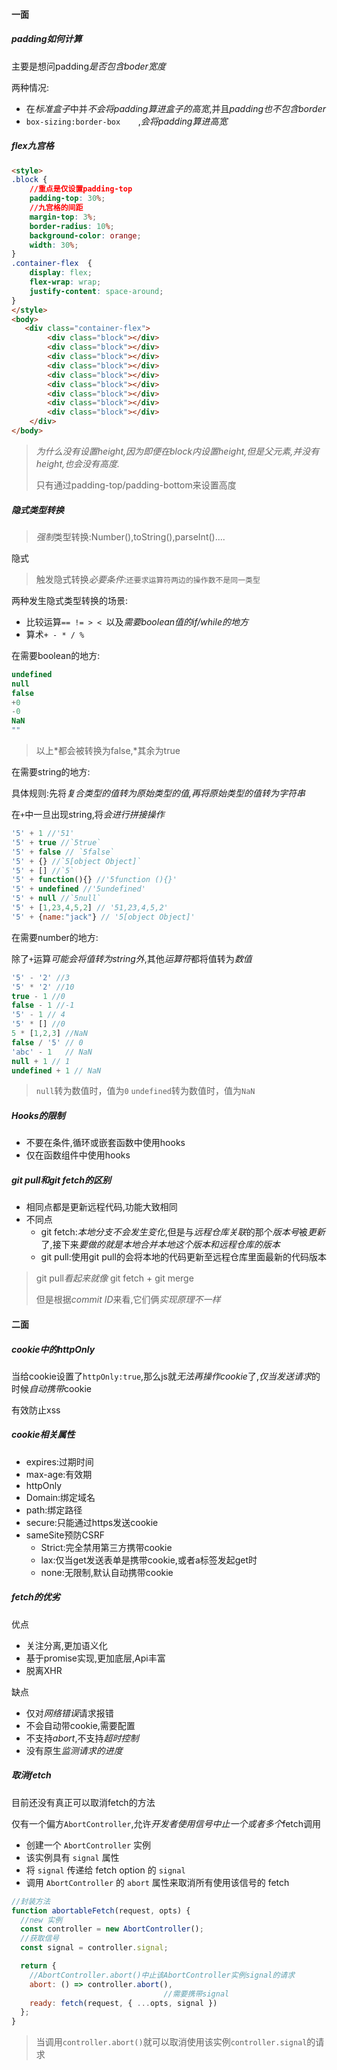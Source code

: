 #### 一面

##### padding如何计算

主要是想问padding*是否包含boder宽度*

两种情况:

* 在*标准盒子*中并*不会将padding算进盒子的高宽*,并且*padding也不包含border*
* `box-sizing:border-box	`,*会将padding算进高宽*

##### flex九宫格

```html
<style>
.block {
  	//重点是仅设置padding-top
    padding-top: 30%;
  	//九宫格的间距
    margin-top: 3%;
    border-radius: 10%;
    background-color: orange;
    width: 30%;
}
.container-flex  {
    display: flex;
    flex-wrap: wrap;
    justify-content: space-around;
}
</style>
<body>
   <div class="container-flex">
        <div class="block"></div>
        <div class="block"></div>
        <div class="block"></div>
        <div class="block"></div>
        <div class="block"></div>
        <div class="block"></div>
        <div class="block"></div>
        <div class="block"></div>
        <div class="block"></div>
    </div>
</body>
```

> *为什么没有设置height,因为即便在block内设置height,但是父元素,并没有height,也会没有高度.*
>
> 只有通过padding-top/padding-bottom来设置高度

##### 隐式类型转换

> *强制*类型转换:Number(),toString(),parseInt()....

隐式

>  触发隐式转换*必要条件*:`还要求运算符两边的操作数不是同一类型`

两种发生隐式类型转换的场景:

* 比较运算`== != > < `以及*需要boolean值的if/while的地方*
* 算术`+ - * / %`

在需要boolean的地方:

```js
undefined
null
false
+0
-0
NaN
""
```

> 以上*都会被转换为false,*其余为true

在需要string的地方:

具体规则:先将*复合类型的值转为原始类型的值,再将原始类型的值转为字符串*

在`+`中一旦出现string,将*会进行拼接操作*

```js
'5' + 1 //'51'
'5' + true //`5true`
'5' + false // `5false`
'5' + {} //`5[object Object]`
'5' + [] //`5`
'5' + function(){} //'5function (){}'
'5' + undefined //'5undefined'
'5' + null //`5null`
'5' + [1,23,4,5,2] // '51,23,4,5,2'
'5' + {name:"jack"} // '5[object Object]'
```

在需要number的地方:

除了`+`运算*可能会将值转为string外*,其他*运算符*都将值转为*数值*

```js
'5' - '2' //3
'5' * '2' //10
true - 1 //0
false - 1 //-1
'5' - 1 // 4
'5' * [] //0
5 * [1,2,3] //NaN
false / '5' // 0
'abc' - 1   // NaN
null + 1 // 1
undefined + 1 // NaN
```

> `null`转为数值时，值为`0` `undefined`转为数值时，值为`NaN`

##### Hooks的限制

* 不要在条件,循环或嵌套函数中使用hooks
* 仅在函数组件中使用hooks

##### git pull和git fetch的区别

* 相同点都是更新远程代码,功能大致相同
* 不同点
  * git fetch:*本地分支不会发生变化*,但是与*远程仓库关联*的那个*版本号*被*更新*了,接下来*要做的就是本地合并本地这个版本和远程仓库的版本*
  * git pull:使用git pull的会将本地的代码更新至远程仓库里面最新的代码版本

> git pull*看起来就像* git fetch + git merge
>
> 但是根据*commit ID*来看,它们俩*实现原理不一样*

#### 二面

##### cookie中的httpOnly

当给cookie设置了`httpOnly:true`,那么js就*无法再操作cookie*了,*仅当发送请求*的时候*自动携带*cookie

有效防止xss

##### cookie相关属性

* expires:过期时间
* max-age:有效期
* httpOnly
* Domain:绑定域名
* path:绑定路径
* secure:只能通过https发送cookie
* sameSite预防CSRF
  * Strict:完全禁用第三方携带cookie
  * lax:仅当get发送表单是携带cookie,或者a标签发起get时
  * none:无限制,默认自动携带cookie

##### fetch的优劣

优点

* 关注分离,更加语义化
* 基于promise实现,更加底层,Api丰富
* 脱离XHR

缺点

* 仅对*网络错误*请求报错
* 不会自动带cookie,需要配置
* 不支持*abort*,不支持*超时控制*
* 没有原生*监测请求的进度*

##### 取消fetch

目前还没有真正可以取消fetch的方法

仅有一个偏方`AbortController`,允许*开发者使用信号中止一个或者多个*fetch调用

- 创建一个 `AbortController` 实例
- 该实例具有 `signal` 属性
- 将 `signal` 传递给 fetch option 的 `signal`
- 调用 `AbortController` 的 `abort` 属性来取消所有使用该信号的 fetch

```js
//封装方法
function abortableFetch(request, opts) {
  //new 实例
  const controller = new AbortController();
  //获取信号
  const signal = controller.signal;

  return {
    //AbortController.abort()中止该AbortController实例signal的请求
    abort: () => controller.abort(),
                                  //需要携带signal
    ready: fetch(request, { ...opts, signal })
  };
}
```

> 当调用`controller.abort()`就可以取消使用该实例`controller.signal`的请求

